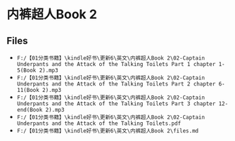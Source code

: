 # 内裤超人Book 2

## Files

- `F:/【01分类书籍】\kindle好书\更新6\英文\内裤超人Book 2\02-Captain Underpants and the Attack of the Talking Toilets Part 1 chapter 1-5(Book 2).mp3`
- `F:/【01分类书籍】\kindle好书\更新6\英文\内裤超人Book 2\02-Captain Underpants and the Attack of the Talking Toilets Part 2 chapter 6-11(Book 2).mp3`
- `F:/【01分类书籍】\kindle好书\更新6\英文\内裤超人Book 2\02-Captain Underpants and the Attack of the Talking Toilets Part 3 chapter 12-end(Book 2).mp3`
- `F:/【01分类书籍】\kindle好书\更新6\英文\内裤超人Book 2\02-Captain Underpants and the Attack of the Talking Toilets.pdf`
- `F:/【01分类书籍】\kindle好书\更新6\英文\内裤超人Book 2\files.md`
